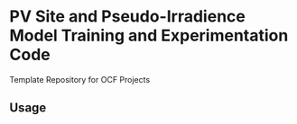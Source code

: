 # PV  Site and Pseudo-Irradience Model Training and Experimentation Code
Template Repository for OCF Projects

## Usage

